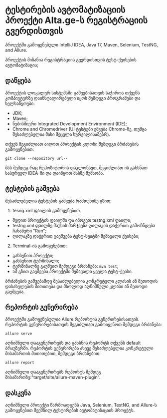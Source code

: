 # ტესტირების ავტომატიზაციის პროექტი Alta.ge-ს რეგისტრაციის გვერდისთვის
პროექტში გამოყენებული IntelliJ IDEA, Java 17, Maven, Selenium, TestNG, and Allure. 

პროექტის მიზანია რეგისტრაციის გვერდისთვის ტესტ-ქეისების ავტომატიზაცია;

## დაწყება
პროექტის ლოკალურ სისტემაში გაშვებისათვის საჭიროა თქვენს კომპიუტერზე დაინსტალირებული იყოს შემდეგი პროგრამები და ხელსაწყოები:

* JDK;
* Maven;
* ნებისმიერი Integrated Development Environment (IDE);
* Chrome and Chromedriver (UI ტესტები ეშვება Chrome-ზე, თუმცა შესაძლებელია მისი შეცვლა სურვილისამებრ).

თქვენ შეგიძლიათ აიღოთ პროექტის კლონი შემდეგი ბრძანების გამოყენებით:

`git clone --repository url--`

მას შემდეგ რაც რეპოზიტორის დაკლონავთ, შეგიძლიათ ის გახსნათ სასურველ IDEA-ში და დაიწყოთ მასზე მუშაობა.

## ტესტების გაშვება
შესაძლებელია ტესტების გაშვება რამდენიმე გზით:

1. tesng.xml ფაილის გამოყენებით.
- შედით პროექტის ფაილში და იპოვეთ testng.xml  ფაილი; 
- testng.xml ფაილზე მაუსის მარჯვენა ღილაკის დაჭერით გამოჩნდება ჩანაწერი "Run"; 
- ღილაკზე დაჭერით გაეშვება ტესტ-სუიტში შემავალი ქეისები;

2. Terminal-ის გამოყენებით:
- გახსენით პროექტი;
- გახსენით ტერმინალი;
- ტერმინალზე გაუშვით შემდეგი ბრძანება: `mvn test`;
- ამ გზით გაეშვება პროექტში შემავალი ყველა ტესტ-ქეისი. 

ბრძანების გაშვებამდე შესაძლებელია კონკრეტული კლასის ან მეთოდის დასახელების მითითება და მხოლოდ აღნიშნული კლასი ან მეთოდი გაეშვება.

## რეპორტის გენერირება
პროექტში გამოყენებულია Allure რეპორტის გენერირებისათვის. რეპორტის გენერირებისათვის შეგიძლიათ გამოიყენოთ შემდეგი ბრძანება:

`allure serve`

აღნიშნული დააგენერირებს და გახსნის რეპორტს თქვენს default ბრაუზერში. რეპორტის გენერირება ასევე შესაძლებელია კონკრეტული მისამართის მითითებით, შემდეგი ბრძანებით:

`allure report`

აღნიშნული დააგენერირებს რეპორტს შემდეგ მისამართზე:"target/site/allure-maven-plugin".

## დასკვნა
აღნიშნული პროექტი წარმოადგენს Java, Selenium, TestNG, and Allure-ს გამოყენებით შექმნილ ტესტირების ავტომატიზაციის პროექტს.
